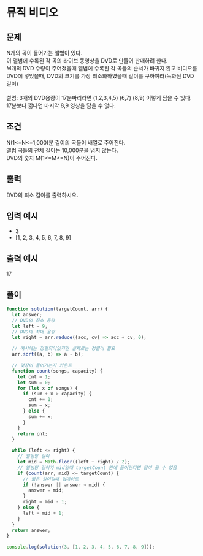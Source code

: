 # 뮤직 비디오

## 문제

N개의 곡이 들어가는 앨범이 있다.<br>
이 앨범에 수록된 각 곡의 라이브 동영상을 DVD로 만들어 판매하려 한다.<br>
M개의 DVD 수량이 주어졌을때 앨범에 수록된 각 곡들의 순서가 바뀌지 않고 비디오를 DVD에 넣었을때, DVD의 크기를 가장 최소화하였을때 길이를 구하여라(녹화된 DVD 길이)
<br><br>
설명: 3개의 DVD용량이 17분짜리라면 (1,2,3,4,5) (6,7) (8,9) 이렇게 담을 수 있다.<br>
17분보다 짧다면 마지막 8,9 영상을 담을 수 없다.


## 조건

N(1<=N<=1,000)분 길이의 곡들이 배열로 주어진다.<br>
앨범 곡들의 전체 길이는 10,000분을 넘지 않는다.<br>
DVD의 숫자 M(1<=M<=N)이 주어진다.<br>

## 출력

DVD의 최소 길이를 출력하시오.

## 입력 예시

- 3
- [1, 2, 3, 4, 5, 6, 7, 8, 9]

## 출력 예시

17

## 풀이

```js
function solution(targetCount, arr) {
  let answer;
  // DVD의 최소 용량
  let left = 9;
  // DVD의 최대 용량
  let right = arr.reduce((acc, cv) => acc + cv, 0);

  // 예시에는 정렬되어있지만 실제로는 정렬이 필요
  arr.sort((a, b) => a - b);

  // 몇장이 들어가는지 카운트
  function count(songs, capacity) {
    let cnt = 1;
    let sum = 0;
    for (let x of songs) {
      if (sum + x > capacity) {
        cnt += 1;
        sum = x;
      } else {
        sum += x;
      }
    }
    return cnt;
  }

  while (left <= right) {
    // 앨범당 길이
    let mid = Math.floor((left + right) / 2);
    // 앨범당 길이가 mid일때 targetCount 안에 들어간다면 답이 될 수 있음
    if (count(arr, mid) <= targetCount) {
      // 짧은 길이일때 업데이트
      if (!answer || answer > mid) {
        answer = mid;
      }
      right = mid - 1;
    } else {
      left = mid + 1;
    }
  }
  return answer;
}

console.log(solution(3, [1, 2, 3, 4, 5, 6, 7, 8, 9]));
```
